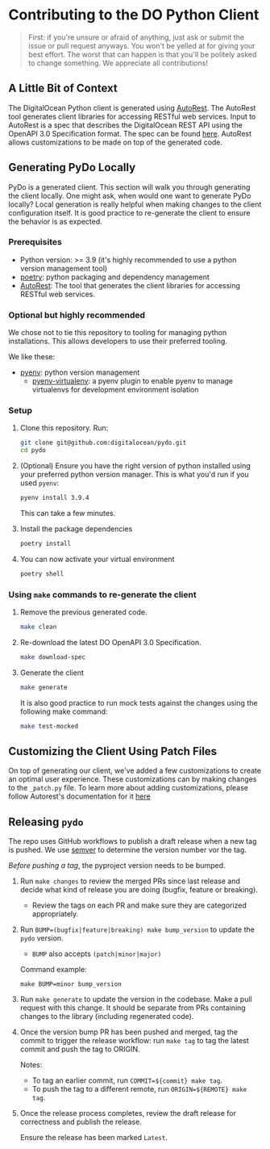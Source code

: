 # Contributing to the DO Python Client

>First: if you're unsure or afraid of anything, just ask or submit the issue or pull request anyways. You won't be yelled at for giving your best effort. The worst that can happen is that you'll be politely asked to change something. We appreciate all contributions!

## A Little Bit of Context

The DigitalOcean Python client is generated using [AutoRest](https://github.com/Azure/autorest). The AutoRest tool generates client libraries for accessing RESTful web services. Input to AutoRest is a spec that describes the DigitalOcean REST API using the OpenAPI 3.0 Specification format. The spec can be found [here](https://github.com/digitalocean/openapi). AutoRest allows customizations to be made on top of the generated code.

## Generating PyDo Locally

PyDo is a generated client. This section will walk you through generating the client locally. One might ask, when would one want to generate PyDo locally? Local generation is really helpful when making changes to the client configuration itself. It is good practice to re-generate the client to ensure the behavior is as expected.

### Prerequisites

* Python version: >= 3.9 (it's highly recommended to use a python version management tool)
* [poetry](https://python-poetry.org/): python packaging and dependency management
* [AutoRest](https://github.com/Azure/autorest): The tool that generates the client libraries for accessing RESTful web services.

### Optional but highly recommended

We chose not to tie this repository to tooling for managing python installations. This allows developers to use their preferred tooling.

We like these:

* [pyenv](https://github.com/pyenv/pyenv): python version management
  * [pyenv-virtualenv](https://github.com/pyenv/pyenv-virtualenv):
  a pyenv plugin to enable pyenv to manage virtualenvs for development
  environment isolation

### Setup

1. Clone this repository. Run:

    ```sh
    git clone git@github.com:digitalocean/pydo.git
    cd pydo
    ```

2. (Optional) Ensure you have the right version of python installed using your preferred python version manager. This is what you'd run if you used `pyenv`:

    ```sh
    pyenv install 3.9.4
    ```

    This can take a few minutes.

3. Install the package dependencies

    ```sh
    poetry install
    ```

4. You can now activate your virtual environment

    ```sh
    poetry shell
    ```

### Using `make` commands to re-generate the client

1. Remove the previous generated code.

    ```sh
    make clean
    ```

2. Re-download the latest DO OpenAPI 3.0 Specification.

    ```sh
    make download-spec
    ```

3. Generate the client

    ```sh
    make generate
    ```

    It is also good practice to run mock tests against the changes using the following make command:

    ```sh
    make test-mocked
    ```

## Customizing the Client Using Patch Files

On top of generating our client, we've added a few customizations to create an optimal user experience. These customizations can by making changes to the `_patch.py` file. To learn more about adding customizations, please follow Autorest's documentation for it [here](https://github.com/Azure/autorest.python/blob/autorestv3/docs/customizations.md)

## Releasing `pydo`

The repo uses GitHub workflows to publish a draft release when a new tag is
pushed. We use [semver](https://semver.org/#summary) to determine the version
number vor the tag.

*Before pushing a tag*, the pyproject version needs to be bumped.

1. Run `make changes` to review the merged PRs since last release and decide what kind of release you are doing (bugfix, feature or breaking).
    * Review the tags on each PR and make sure they are categorized
      appropriately.

1. Run `BUMP=(bugfix|feature|breaking) make bump_version` to update the `pydo`
   version.
    * `BUMP` also accepts `(patch|minor|major)`
    
    Command example:
    ```code
    make BUMP=minor bump_version
    ```
1. Run `make generate` to update the version in the codebase. Make a pull request with this change. It should be separate from PRs
   containing changes to the library (including regenerated code).
1. Once the version bump PR has been pushed and merged, tag the commit to trigger the
   release workflow: run `make tag` to tag the latest commit and push the tag to ORIGIN.
   
   Notes:
    * To tag an earlier commit, run `COMMIT=${commit} make tag`.
    * To push the tag to a different remote, run `ORIGIN=${REMOTE} make tag`.
1. Once the release process completes, review the draft release for correctness
   and publish the release. 
   
   Ensure the release has been marked `Latest`.
